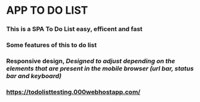 # **APP TO DO LIST**

### This is a SPA To Do List easy, efficent and fast 

### **Some features of this to do list**

### Responsive design, *Designed to adjust depending on the elements that are present in the mobile browser (url bar, status bar and keyboard)*
###
###


### https://todolisttesting.000webhostapp.com/
